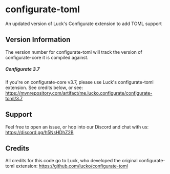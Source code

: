 # configurate-toml
An updated version of Luck's Configurate extension to add TOML support

## Version Information

The version number for configurate-toml will track the version of configurate-core it is compiled against.

##### Configurate 3.7
If you're on configurate-core v3.7, please use Luck's configurate-toml extension. See credits below, or see: https://mvnrepository.com/artifact/me.lucko.configurate/configurate-toml/3.7

## Support

Feel free to open an issue, or hop into our Discord and chat with us: https://discord.gg/h5NsHDhZ2B

## Credits

All credits for this code go to Luck, who developed the original configurate-toml extension: https://github.com/lucko/configurate-toml
